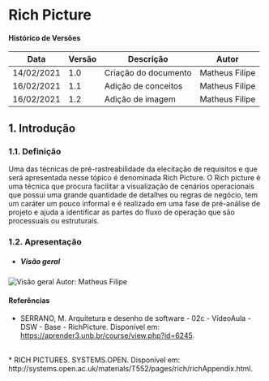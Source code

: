 # Rich Picture

#### Histórico de Versões

| Data | Versão | Descrição | Autor |
|------|--------|-----------|-------|
| 14/02/2021 | 1.0 | Criação do documento | Matheus Filipe |
| 16/02/2021 | 1.1 | Adição de conceitos | Matheus Filipe |
| 16/02/2021 | 1.2 | Adição de imagem | Matheus Filipe |


## 1. Introdução

### 1.1. Definição 

Uma das técnicas de pré-rastreabilidade da elecitação de requisitos e que será apresentada nesse tópico é denominada Rich Picture. O Rich picture é uma técnica que procura facilitar a visualização de cenários operacionais que possui uma grande quantidade de detalhes ou regras de negócio, tem um caráter um pouco informal e é realizado em uma fase de pré-análise de projeto e ajuda a identificar as partes do fluxo de operação que são processuais ou estruturais.


### 1.2. Apresentação

* ##### Visão geral

![Visão geral](https://i.imgur.com/x2c0PkD.png)
Autor: Matheus Filipe


#### Referências

* SERRANO, M. Arquitetura e desenho de software - 02c - VídeoAula - DSW - Base - RichPicture. Disponível em: https://aprender3.unb.br/course/view.php?id=6245.  
<br />  
* RICH PICTURES. SYSTEMS.OPEN. Disponível em: http://systems.open.ac.uk/materials/T552/pages/rich/richAppendix.html.